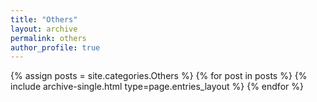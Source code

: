 ```yaml
---
title: "Others"
layout: archive
permalink: others
author_profile: true
---
```


{% assign posts = site.categories.Others %}
{% for post in posts %} {% include archive-single.html type=page.entries_layout %} {% endfor %}
